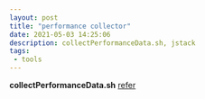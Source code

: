 ```yaml
---
layout: post
title: "performance collector"
date: 2021-05-03 14:25:06
description: collectPerformanceData.sh, jstack
tags:
 - tools
---
```


**collectPerformanceData.sh**
[refer](https://support.cloudbees.com/hc/en-us/articles/360016440131-What-is-collectPerformanceData-sh-and-how-does-it-help-?page=9)

